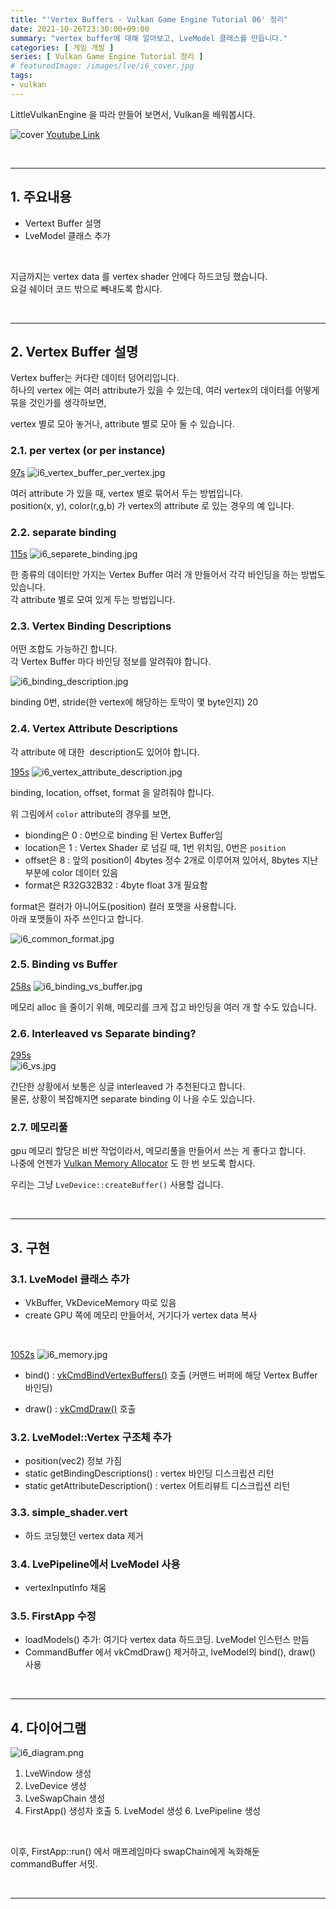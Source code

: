 ```yaml
---
title: "'Vertex Buffers - Vulkan Game Engine Tutorial 06' 정리"
date: 2021-10-26T23:30:00+09:00
summary: "vertex buffer에 대해 알아보고, LveModel 클래스를 만듭니다."
categories: [ 게임 개발 ]
series: [ Vulkan Game Engine Tutorial 정리 ]
# featuredImage: /images/lve/i6_cover.jpg
tags:
- vulkan
---
```


LittleVulkanEngine 을 따라 만들어 보면서, Vulkan을 배워봅시다.


![cover](/images/lve/i6_cover.jpg)
[Youtube Link](https://youtu.be/mnKp501RXDc?list=PL8327DO66nu9qYVKLDmdLW_84-yE4auCR)

<br/>

---


## 1. 주요내용

- Vertext Buffer 설명
- LveModel 클래스 추가  

<br/>

지금까지는 vertex data 를 vertex shader 안에다 하드코딩 했습니다.  
요걸 쉐이더 코드 밖으로 빼내도록 합시다.

<br/>

---

## 2. Vertex Buffer 설명

Vertex buffer는 커다란 데이터 덩어리입니다.  
하나의 vertex 에는 여러 attribute가 있을 수 있는데, 여러 vertex의 데이터를 어떻게 묶을 것인가를 생각하보면,

vertex 별로 모아 놓거나, attribute 별로 모아 둘 수 있습니다.

### 2.1. per vertex (or per instance)

[97s](https://youtu.be/mnKp501RXDc?list=PL8327DO66nu9qYVKLDmdLW_84-yE4auCR&t=97)
![i6_vertex_buffer_per_vertex.jpg](/images/lve/i6_vertex_buffer_per_vertex.jpg)


여러 attribute 가 있을 때, vertex 별로 묶어서 두는 방법입니다.  
position(x, y), color(r,g,b) 가 vertex의 attribute 로 있는 경우의 예 입니다.

### 2.2. separate binding

[115s](https://youtu.be/mnKp501RXDc?list=PL8327DO66nu9qYVKLDmdLW_84-yE4auCR&t=115)
![i6_separete_binding.jpg](/images/lve/i6_separete_binding.jpg)


한 종류의 데이터만 가지는 Vertex Buffer 여러 개 만들어서 각각 바인딩을 하는 방법도 있습니다.  
각 attribute 별로 모여 있게 두는 방법입니다.

### 2.3. Vertex Binding Descriptions

어떤 조합도 가능하긴 합니다.  
각 Vertex Buffer 마다 바인딩 정보를 알려줘야 합니다.

![i6_binding_description.jpg](/images/lve/i6_binding_description.jpg)

binding 0번, stride(한 vertex에 해당하는 토막이 몇 byte인지) 20

### 2.4. Vertex Attribute Descriptions

각 attribute 에 대한  description도 있어야 합니다.

[195s](https://youtu.be/mnKp501RXDc?list=PL8327DO66nu9qYVKLDmdLW_84-yE4auCR&t=195)
![i6_vertex_attribute_description.jpg](/images/lve/i6_vertex_attribute_description.jpg)


binding, location, offset, format 을 알려줘야 합니다.

위 그림에서 `color` attribute의 경우를 보면,  
- bionding은 0 : 0번으로 binding 된 Vertex Buffer임
- location은 1 : Vertex Shader 로 넘길 때, 1번 위치임, 0번은 `position`
- offset은 8 : 앞의 position이 4bytes 정수 2개로 이루어져 있어서, 8bytes 지난 부분에 color 데이터 있음
- format은 R32G32B32 : 4byte float 3개 필요함

format은 컬러가 아니어도(position) 컬러 포맷을 사용합니다.  
아래 포맷들이 자주 쓰인다고 합니다.

![i6_common_format.jpg](/images/lve/i6_common_format.jpg)

### 2.5. Binding vs Buffer

[258s](https://youtu.be/mnKp501RXDc?list=PL8327DO66nu9qYVKLDmdLW_84-yE4auCR&t=258)
![i6_binding_vs_buffer.jpg](/images/lve/i6_binding_vs_buffer.jpg)


메모리 alloc 을 줄이기 위해, 메모리를 크게 잡고 바인딩을 여러 개 할 수도 있습니다.

### 2.6. Interleaved vs Separate binding?

[295s](https://youtu.be/mnKp501RXDc?list=PL8327DO66nu9qYVKLDmdLW_84-yE4auCR&t=295)  
![i6_vs.jpg](/images/lve/i6_vs.jpg)

간단한 상황에서 보통은 싱글 interleaved 가 추천된다고 합니다.  
물론, 상황이 복잡해지면 separate binding 이 나을 수도 있습니다.

### 2.7. 메모리풀

gpu 메모리 할당은 비싼 작업이라서, 메모리풀을 만들어서 쓰는 게 좋다고 합니다.  
나중에 언젠가 [Vulkan Memory Allocator](http://kylehalladay.com/blog/tutorial/2017/12/13/Custom-Allocators-Vulkan.html) 도 한 번 보도록 합시다.

우리는 그냥 `LveDevice::createBuffer()` 사용할 겁니다.

<br/>

---


## 3. 구현

### 3.1. LveModel 클래스 추가

- VkBuffer, VkDeviceMemory 따로 있음  
- create GPU 쪽에 메모리 만들어서, 거기다가 vertex data 복사

<br/>

[1052s](https://youtu.be/mnKp501RXDc?list=PL8327DO66nu9qYVKLDmdLW_84-yE4auCR&t=1052)
![i6_memory.jpg](/images/lve/i6_memory.jpg)

- bind() : [vkCmdBindVertexBuffers()](https://www.khronos.org/registry/vulkan/specs/1.2-extensions/man/html/vkCmdBindVertexBuffers.html) 호출 (커맨드 버퍼에 해당 Vertex Buffer 바인딩)

- draw() : [vkCmdDraw()](https://www.khronos.org/registry/vulkan/specs/1.2-extensions/man/html/vkCmdDraw.html) 호출

### 3.2. LveModel::Vertex 구조체 추가

- position(vec2) 정보 가짐
- static getBindingDescriptions() : vertex 바인딩 디스크립션 리턴  
- static getAttributeDescription() : vertex 어트리뷰트 디스크립션 리턴

### 3.3. simple_shader.vert

- 하드 코딩했던 vertex data 제거

### 3.4. LvePipeline에서 LveModel 사용

- vertexInputInfo 채움

### 3.5. FirstApp 수정

- loadModels() 추가: 여기다 vertex data 하드코딩. LveModel 인스턴스 만듬
- CommandBuffer 에서 vkCmdDraw() 제거하고, lveModel의 bind(), draw() 사용


<br/>

---


## 4. 다이어그램

![i6_diagram.png](/images/lve/i6_diagram.png)

1. LveWindow 생성
2. LveDevice 생성
3. LveSwapChain 생성
4. FirstApp() 생성자 호출
    5. LveModel 생성
    6. LvePipeline 생성

<br/>

이후, FirstApp::run() 에서 매프레임마다 swapChain에게 녹화해둔 commandBuffer 서밋.

<br/>

---
